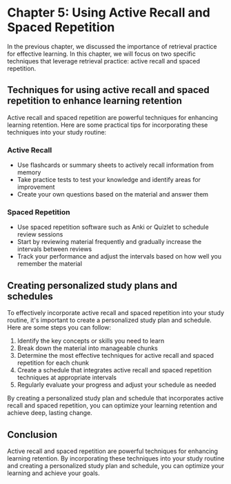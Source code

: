 Chapter 5: Using Active Recall and Spaced Repetition
====================================================

In the previous chapter, we discussed the importance of retrieval practice for effective learning. In this chapter, we will focus on two specific techniques that leverage retrieval practice: active recall and spaced repetition.

Techniques for using active recall and spaced repetition to enhance learning retention
--------------------------------------------------------------------------------------

Active recall and spaced repetition are powerful techniques for enhancing learning retention. Here are some practical tips for incorporating these techniques into your study routine:

### Active Recall

* Use flashcards or summary sheets to actively recall information from memory
* Take practice tests to test your knowledge and identify areas for improvement
* Create your own questions based on the material and answer them

### Spaced Repetition

* Use spaced repetition software such as Anki or Quizlet to schedule review sessions
* Start by reviewing material frequently and gradually increase the intervals between reviews
* Track your performance and adjust the intervals based on how well you remember the material

Creating personalized study plans and schedules
-----------------------------------------------

To effectively incorporate active recall and spaced repetition into your study routine, it's important to create a personalized study plan and schedule. Here are some steps you can follow:

1. Identify the key concepts or skills you need to learn
2. Break down the material into manageable chunks
3. Determine the most effective techniques for active recall and spaced repetition for each chunk
4. Create a schedule that integrates active recall and spaced repetition techniques at appropriate intervals
5. Regularly evaluate your progress and adjust your schedule as needed

By creating a personalized study plan and schedule that incorporates active recall and spaced repetition, you can optimize your learning retention and achieve deep, lasting change.

Conclusion
----------

Active recall and spaced repetition are powerful techniques for enhancing learning retention. By incorporating these techniques into your study routine and creating a personalized study plan and schedule, you can optimize your learning and achieve your goals.
